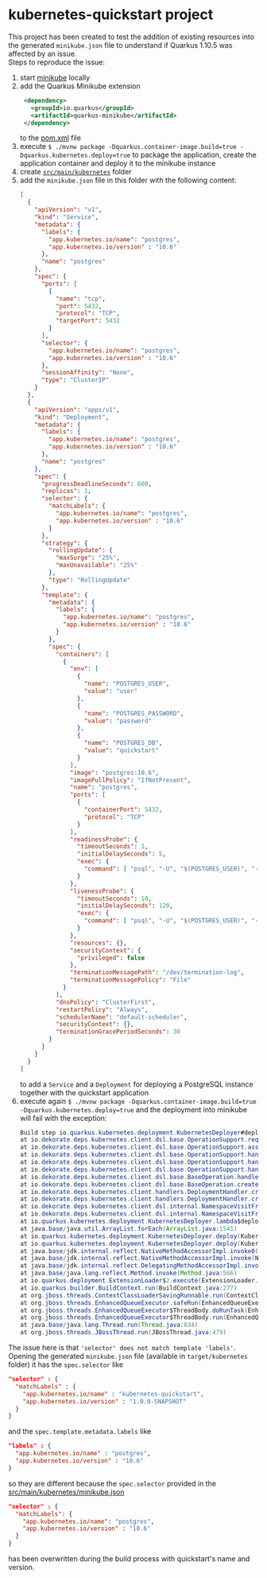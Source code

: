 # kubernetes-quickstart project

This project has been created to test the addition of existing resources into the generated `minikube.json` file to understand if Quarkus 1.10.5 was affected by an issue.  
Steps to reproduce the issue:

1. start [minikube](https://kubernetes.io/docs/tasks/tools/#minikube) locally
1. add the Quarkus Minikube extension
   ```xml
    <dependency>
      <groupId>io.quarkus</groupId>
      <artifactId>quarkus-minikube</artifactId>
    </dependency>
   ```
   to the [pom.xml](./pom.xml) file
1. execute `$ ./mvnw package -Dquarkus.container-image.build=true -Dquarkus.kubernetes.deploy=true` to package the application, create the application container and deploy it to the minikube instance
1. create [`src/main/kubernetes`](./src/main/kubernetes) folder
1. add the `minikube.json` file in this folder with the following content:
    ```json
    [
      {
        "apiVersion": "v1",
        "kind": "Service",
        "metadata": {
          "labels": {
            "app.kubernetes.io/name": "postgres",
            "app.kubernetes.io/version" : "10.6"
          },
          "name": "postgres"
        },
        "spec": {
          "ports": [
            {
              "name": "tcp",
              "port": 5432,
              "protocol": "TCP",
              "targetPort": 5432
            }
          ],
          "selector": {
            "app.kubernetes.io/name": "postgres",
            "app.kubernetes.io/version" : "10.6"
          },
          "sessionAffinity": "None",
          "type": "ClusterIP"
        }
      },
      {
        "apiVersion": "apps/v1",
        "kind": "Deployment",
        "metadata": {
          "labels": {
            "app.kubernetes.io/name": "postgres",
            "app.kubernetes.io/version" : "10.6"
          },
          "name": "postgres"
        },
        "spec": {
          "progressDeadlineSeconds": 600,
          "replicas": 1,
          "selector": {
            "matchLabels": {
              "app.kubernetes.io/name": "postgres",
              "app.kubernetes.io/version" : "10.6"
            }
          },
          "strategy": {
            "rollingUpdate": {
              "maxSurge": "25%",
              "maxUnavailable": "25%"
            },
            "type": "RollingUpdate"
          },
          "template": {
            "metadata": {
              "labels": {
                "app.kubernetes.io/name": "postgres",
                "app.kubernetes.io/version" : "10.6"
              }
            },
            "spec": {
              "containers": [
                {
                  "env": [
                    {
                      "name": "POSTGRES_USER",
                      "value": "user"
                    },
                    {
                      "name": "POSTGRES_PASSWORD",
                      "value": "password"
                    },
                    {
                      "name": "POSTGRES_DB",
                      "value": "quickstart"
                    }
                  ],
                  "image": "postgres:10.6",
                  "imagePullPolicy": "IfNotPresent",
                  "name": "postgres",
                  "ports": [
                    {
                      "containerPort": 5432,
                      "protocol": "TCP"
                    }
                  ],
                  "readinessProbe": {
                    "timeoutSeconds": 1,
                    "initialDelaySeconds": 5,
                    "exec": {
                      "command": [ "psql", "-U", "$(POSTGRES_USER)", "-d", "$(POSTGRES_DB)", "-c", "SELECT 1" ]
                    }
                  },
                  "livenessProbe": {
                    "timeoutSeconds": 10,
                    "initialDelaySeconds": 120,
                    "exec": {
                      "command": [ "psql", "-U", "$(POSTGRES_USER)", "-d", "$(POSTGRES_DB)", "-c", "SELECT 1" ]
                    }
                  },
                  "resources": {},
                  "securityContext": {
                    "privileged": false
                  },
                  "terminationMessagePath": "/dev/termination-log",
                  "terminationMessagePolicy": "File"
                }
              ],
              "dnsPolicy": "ClusterFirst",
              "restartPolicy": "Always",
              "schedulerName": "default-scheduler",
              "securityContext": {},
              "terminationGracePeriodSeconds": 30
            }
          }
        }
      }
    ]
   ```
   to add a `Service` and a `Deployment` for deploying a PostgreSQL instance together with the quickstart application
1. execute again `$ ./mvnw package -Dquarkus.container-image.build=true -Dquarkus.kubernetes.deploy=true` and the deployment into minikube will fail with the exception:
   ```java
   Build step io.quarkus.kubernetes.deployment.KubernetesDeployer#deploy threw an exception: io.dekorate.deps.kubernetes.client.KubernetesClientException: Failure executing: POST at: https://192.168.49.2:8443/apis/apps/v1/namespaces/default/deployments. Message: Deployment.apps "postgres" is invalid: spec.template.metadata.labels: Invalid value: map[string]string{"app.kubernetes.io/name":"postgres", "app.kubernetes.io/version":"10.6"}: `selector` does not match template `labels`. Received status: Status(apiVersion=v1, code=422, details=StatusDetails(causes=[StatusCause(field=spec.template.metadata.labels, message=Invalid value: map[string]string{"app.kubernetes.io/name":"postgres", "app.kubernetes.io/version":"10.6"}: `selector` does not match template `labels`, reason=FieldValueInvalid, additionalProperties={})], group=apps, kind=Deployment, name=postgres, retryAfterSeconds=null, uid=null, additionalProperties={}), kind=Status, message=Deployment.apps "postgres" is invalid: spec.template.metadata.labels: Invalid value: map[string]string{"app.kubernetes.io/name":"postgres", "app.kubernetes.io/version":"10.6"}: `selector` does not match template `labels`, metadata=ListMeta(_continue=null, remainingItemCount=null, resourceVersion=null, selfLink=null, additionalProperties={}), reason=Invalid, status=Failure, additionalProperties={}).
   at io.dekorate.deps.kubernetes.client.dsl.base.OperationSupport.requestFailure(OperationSupport.java:568)
   at io.dekorate.deps.kubernetes.client.dsl.base.OperationSupport.assertResponseCode(OperationSupport.java:507)
   at io.dekorate.deps.kubernetes.client.dsl.base.OperationSupport.handleResponse(OperationSupport.java:471)
   at io.dekorate.deps.kubernetes.client.dsl.base.OperationSupport.handleResponse(OperationSupport.java:430)
   at io.dekorate.deps.kubernetes.client.dsl.base.OperationSupport.handleCreate(OperationSupport.java:251)
   at io.dekorate.deps.kubernetes.client.dsl.base.BaseOperation.handleCreate(BaseOperation.java:815)
   at io.dekorate.deps.kubernetes.client.dsl.base.BaseOperation.create(BaseOperation.java:322)
   at io.dekorate.deps.kubernetes.client.handlers.DeploymentHandler.create(DeploymentHandler.java:53)
   at io.dekorate.deps.kubernetes.client.handlers.DeploymentHandler.create(DeploymentHandler.java:39)
   at io.dekorate.deps.kubernetes.client.dsl.internal.NamespaceVisitFromServerGetWatchDeleteRecreateWaitApplicableImpl.createOrReplace(NamespaceVisitFromServerGetWatchDeleteRecreateWaitApplicableImpl.java:137)
   at io.dekorate.deps.kubernetes.client.dsl.internal.NamespaceVisitFromServerGetWatchDeleteRecreateWaitApplicableImpl.createOrReplace(NamespaceVisitFromServerGetWatchDeleteRecreateWaitApplicableImpl.java:59)
   at io.quarkus.kubernetes.deployment.KubernetesDeployer.lambda$deploy$4(KubernetesDeployer.java:181)
   at java.base/java.util.ArrayList.forEach(ArrayList.java:1541)
   at io.quarkus.kubernetes.deployment.KubernetesDeployer.deploy(KubernetesDeployer.java:177)
   at io.quarkus.kubernetes.deployment.KubernetesDeployer.deploy(KubernetesDeployer.java:102)
   at java.base/jdk.internal.reflect.NativeMethodAccessorImpl.invoke0(Native Method)
   at java.base/jdk.internal.reflect.NativeMethodAccessorImpl.invoke(NativeMethodAccessorImpl.java:62)
   at java.base/jdk.internal.reflect.DelegatingMethodAccessorImpl.invoke(DelegatingMethodAccessorImpl.java:43)
   at java.base/java.lang.reflect.Method.invoke(Method.java:566)
   at io.quarkus.deployment.ExtensionLoader$2.execute(ExtensionLoader.java:972)
   at io.quarkus.builder.BuildContext.run(BuildContext.java:277)
   at org.jboss.threads.ContextClassLoaderSavingRunnable.run(ContextClassLoaderSavingRunnable.java:35)
   at org.jboss.threads.EnhancedQueueExecutor.safeRun(EnhancedQueueExecutor.java:2046)
   at org.jboss.threads.EnhancedQueueExecutor$ThreadBody.doRunTask(EnhancedQueueExecutor.java:1578)
   at org.jboss.threads.EnhancedQueueExecutor$ThreadBody.run(EnhancedQueueExecutor.java:1452)
   at java.base/java.lang.Thread.run(Thread.java:834)
   at org.jboss.threads.JBossThread.run(JBossThread.java:479)
   ```

The issue here is that `'selector' does not match template 'labels'`.  
Opening the generated `minikube.json` file (available in `target/kubernetes` folder) it has the `spec.selector` like

```json
"selector" : {
  "matchLabels" : {
    "app.kubernetes.io/name" : "kubernetes-quickstart",
    "app.kubernetes.io/version" : "1.0.0-SNAPSHOT"
  }
}
```

and the `spec.template.metadata.labels` like

```json
"labels" : {
  "app.kubernetes.io/name" : "postgres",
  "app.kubernetes.io/version" : "10.6"
}
```

so they are different because the `spec.selector` provided in the [src/main/kubernetes/minikube.json](src/main/kubernetes/minikube.json) 

```json
"selector" : {
  "matchLabels": {
    "app.kubernetes.io/name": "postgres",
    "app.kubernetes.io/version" : "10.6"
  }
}
```

has been overwritten during the build process with quickstart's name and version.
